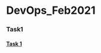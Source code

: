 # DevOps_Feb2021


### Task1
#### [Task 1](https://github.com/Pheanixs/DevOps_Feb2021/tree/master/task1/task1 "Task 1.1")


